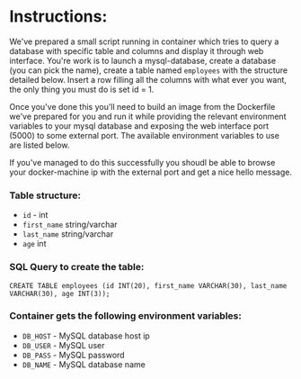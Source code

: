 # Instructions:

We've prepared a small script running in container which tries to query a database with specific table and columns and display it through web interface.
You're work is to launch a mysql-database, create a database (you can pick the name), create a table named `employees` with the structure detailed below.
Insert a row filling all the columns with what ever you want, the only thing you must do is set id = 1.

Once you've done this you'll need to build an image from the Dockerfile we've prepared for you and run it while providing the relevant environment variables to your mysql database and exposing the web interface port (5000) to some external port.
The available environment variables to use are listed below.

If you've managed to do this successfully you shoudl be able to browse your docker-machine ip with the external port and get a nice hello message.






### Table structure:

 - `id` - int
 - `first_name` string/varchar
 - `last_name` string/varchar
 - `age` int

### SQL Query to create the table:
`CREATE TABLE employees (id INT(20), first_name VARCHAR(30), last_name VARCHAR(30), age INT(3));`

### Container gets the following environment variables:
 - `DB_HOST` - MySQL database host ip
 - `DB_USER` - MySQL user
 - `DB_PASS` - MySQL password
 - `DB_NAME` - MySQL database name
